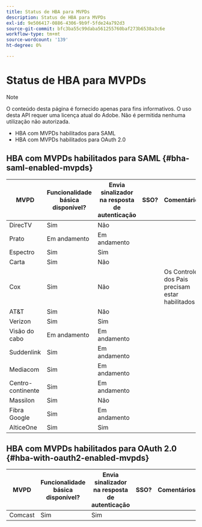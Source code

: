 ```yaml
---
title: Status de HBA para MVPDs
description: Status de HBA para MVPDs
exl-id: 9e506417-0886-4306-9b9f-5fde24a792d3
source-git-commit: bfc3ba55c99daba561255760baf273b6538a3c6e
workflow-type: tm+mt
source-wordcount: '139'
ht-degree: 0%

---
```


# Status de HBA para MVPDs

>[!NOTE]
>
>O conteúdo desta página é fornecido apenas para fins informativos. O uso desta API requer uma licença atual do Adobe. Não é permitida nenhuma utilização não autorizada.


* HBA com MVPDs habilitados para SAML
* HBA com MVPDs habilitados para OAuth 2.0


## HBA com MVPDs habilitados para SAML {#bha-saml-enabled-mvpds}

| MVPD | Funcionalidade básica disponível? | Envia sinalizador na resposta de autenticação | SSO? | Comentários |
|---|---|---|---|---|
| DirecTV | Sim | Não |  |  |
| Prato | Em andamento | Em andamento |  |  |
| Espectro | Sim | Sim |  |  |
| Carta | Sim | Não |  |  |
| Cox | Sim | Não |  | Os Controles dos Pais precisam estar habilitados |
| AT&amp;T | Sim | Não |  |  |
| Verizon | Sim | Sim |  |  |
| Visão do cabo | Em andamento | Em andamento |  |  |
| Suddenlink | Sim | Em andamento |  |  |
| Mediacom | Sim | Em andamento |  |  |
| Centro-continente | Sim | Em andamento |  |  |
| Massilon | Sim | Não |  |  |
| Fibra Google | Sim | Em andamento |  |  |
| AlticeOne | Sim | Sim |  |  |


## HBA com MVPDs habilitados para OAuth 2.0 {#hba-with-oauth2-enabled-mvpds}

| MVPD | Funcionalidade básica disponível? | Envia sinalizador na resposta de autenticação | SSO? | Comentários |
|---|---|---|---|---|
| Comcast | Sim | Sim |  |  |
